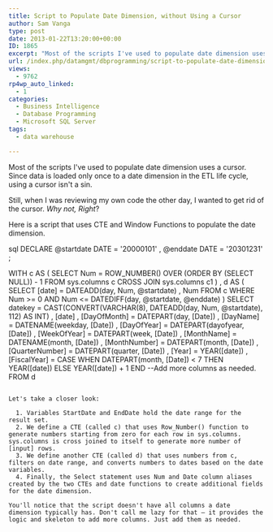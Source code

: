 ```yaml
---
title: Script to Populate Date Dimension, without Using a Cursor
author: Sam Vanga
type: post
date: 2013-01-22T13:20:00+00:00
ID: 1865
excerpt: "Most of the scripts I've used to populate date dimension uses a cursor. Since data is loaded only once to a date dimension in the ETL life cycle, using a cursor isn't a sin. However, if you want to kick cursors out of the park, here is an alternative using Window Functions."
url: /index.php/datamgmt/dbprogramming/script-to-populate-date-dimension-sql-server/
views:
  - 9762
rp4wp_auto_linked:
  - 1
categories:
  - Business Intelligence
  - Database Programming
  - Microsoft SQL Server
tags:
  - data warehouse

---
```

Most of the scripts I've used to populate date dimension uses a cursor. Since data is loaded only once to a date dimension in the ETL life cycle, using a cursor isn't a sin.

Still, when I was reviewing my own code the other day, I wanted to get rid of the cursor. _Why not, Right_?

Here is a script that uses CTE and Window Functions to populate the date dimension.

sql
DECLARE @startdate DATE = '20000101'
	, @enddate DATE = '20301231' ;

WITH c
AS (
	SELECT	Num = ROW_NUMBER() OVER (ORDER BY (SELECT NULL)) - 1
	FROM sys.columns c
	CROSS JOIN sys.columns c1
	)
, d
AS (
	SELECT	[date] = DATEADD(day, Num, @startdate)
			, Num
	FROM c
	WHERE Num >= 0
		AND Num <= DATEDIFF(day, @startdate, @enddate)
	)
SELECT datekey = CAST(CONVERT(VARCHAR(8), DATEADD(day, Num, @startdate), 112) AS INT)
	, [date]
	, [DayOfMonth] = DATEPART(day, [Date])
	, [DayName] = DATENAME(weekday, [Date])
	, [DayOfYear] = DATEPART(dayofyear, [Date])
	, [WeekOfYear] = DATEPART(week, [Date])
	, [MonthName] = DATENAME(month, [Date])
	, [MonthNumber] = DATEPART(month, [Date])
	, [QuarterNumber] = DATEPART(quarter, [Date])
	, [Year] = YEAR([date])
	, [FiscalYear] = CASE 
		WHEN DATEPART(month, [Date]) < 7
			THEN YEAR([date])
		ELSE YEAR([date]) + 1
		END
--Add more columns as needed.
FROM d
```

Let's take a closer look:

  1. Variables StartDate and EndDate hold the date range for the result set.
  2. We define a CTE (called c) that uses Row_Number() function to generate numbers starting from zero for each row in sys.columns. sys.columns is cross joined to itself to generate more number of [input] rows.
  3. We define another CTE (called d) that uses numbers from c, filters on date range, and converts numbers to dates based on the date variables.
  4. Finally, the Select statement uses Num and Date column aliases created by the two CTEs and date functions to create additional fields for the date dimension.

You'll notice that the script doesn't have all columns a date dimension typically has. Don't call me lazy for that – it provides the logic and skeleton to add more columns. Just add them as needed.